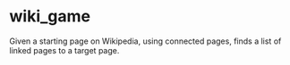 # wiki_game
Given a starting page on Wikipedia, using connected pages, finds a list of linked pages to a target page.
